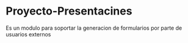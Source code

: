 # Proyecto-Presentacines
Es un modulo para soportar la generacion de formularios por parte de usuarios externos
